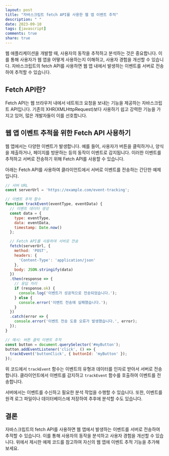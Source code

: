 ```yaml
---
layout: post
title: "자바스크립트 fetch API를 사용한 웹 앱 이벤트 추적"
description: " "
date: 2023-09-10
tags: [javascript]
comments: true
share: true
---
```


웹 애플리케이션을 개발할 때, 사용자의 동작을 추적하고 분석하는 것은 중요합니다. 이를 통해 사용자가 웹 앱을 어떻게 사용하는지 이해하고, 사용자 경험을 개선할 수 있습니다. 자바스크립트의 fetch API를 사용하면 웹 앱 내에서 발생하는 이벤트를 서버로 전송하여 추적할 수 있습니다.

## Fetch API란?

Fetch API는 웹 브라우저 내에서 네트워크 요청을 보내는 기능을 제공하는 자바스크립트 API입니다. 기존의 XHR(XMLHttpRequest)보다 사용하기 쉽고 강력한 기능을 가지고 있어, 많은 개발자들이 이를 선호합니다.

## 웹 앱 이벤트 추적을 위한 Fetch API 사용하기

웹 앱에서는 다양한 이벤트가 발생합니다. 예를 들어, 사용자가 버튼을 클릭하거나, 양식을 제출하거나, 페이지를 방문하는 등의 동작이 이벤트로 감지됩니다. 이러한 이벤트를 추적하고 서버로 전송하기 위해 Fetch API를 사용할 수 있습니다.

아래는 Fetch API를 사용하여 클라이언트에서 서버로 이벤트를 전송하는 간단한 예제입니다.

```javascript
// 서버 URL
const serverUrl = 'https://example.com/event-tracking';

// 이벤트 추적 함수
function trackEvent(eventType, eventData) {
  // 이벤트 데이터 생성
  const data = {
    type: eventType,
    data: eventData,
    timestamp: Date.now()
  };

  // Fetch API를 사용하여 서버로 전송
  fetch(serverUrl, {
    method: 'POST',
    headers: {
      'Content-Type': 'application/json'
    },
    body: JSON.stringify(data)
  })
  .then(response => {
    // 응답 처리
    if (response.ok) {
      console.log('이벤트가 성공적으로 전송되었습니다.');
    } else {
      console.error('이벤트 전송에 실패했습니다.');
    }
  })
  .catch(error => {
    console.error('이벤트 전송 도중 오류가 발생했습니다.', error);
  });
}

// 예시: 버튼 클릭 이벤트 추적
const button = document.querySelector('#myButton');
button.addEventListener('click', () => {
  trackEvent('buttonClick', { buttonId: 'myButton' });
});
```

위 코드에서 `trackEvent` 함수는 이벤트의 유형과 데이터를 인자로 받아서 서버로 전송합니다. 클라이언트에서 이벤트를 감지하고 `trackEvent` 함수를 호출하여 이벤트를 전송합니다.

서버에서는 이벤트를 수신하고 필요한 분석 작업을 수행할 수 있습니다. 또한, 이벤트를 원격 로그 파일이나 데이터베이스에 저장하여 추후에 분석할 수도 있습니다.

## 결론

자바스크립트의 fetch API를 사용하면 웹 앱에서 발생하는 이벤트를 서버로 전송하여 추적할 수 있습니다. 이를 통해 사용자의 동작을 분석하고 사용자 경험을 개선할 수 있습니다. 위에서 제시한 예제 코드를 참고하여 자신의 웹 앱에 이벤트 추적 기능을 추가해 보세요.
